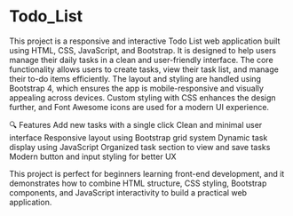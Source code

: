 # Todo_List
This project is a responsive and interactive Todo List web application built using HTML, CSS, JavaScript, and Bootstrap. It is designed to help users manage their daily tasks in a clean and user-friendly interface.
The core functionality allows users to create tasks, view their task list, and manage their to-do items efficiently. The layout and styling are handled using Bootstrap 4, which ensures the app is mobile-responsive and visually appealing across devices. Custom styling with CSS enhances the design further, and Font Awesome icons are used for a modern UI experience.

🔍 Features
Add new tasks with a single click
Clean and minimal user interface
Responsive layout using Bootstrap grid system
Dynamic task display using JavaScript
Organized task section to view and save tasks
Modern button and input styling for better UX


This project is perfect for beginners learning front-end development, and it demonstrates how to combine HTML structure, CSS styling, Bootstrap components, and JavaScript interactivity to build a practical web application.
